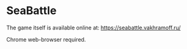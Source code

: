 # SeaBattle

The game itself is available online at:
https://seabattle.vakhramoff.ru/

Chrome web-browser required.
